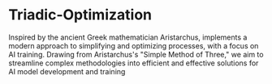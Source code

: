 # Triadic-Optimization
Inspired by the ancient Greek mathematician Aristarchus, implements a modern approach to simplifying and optimizing processes, with a focus on AI training. Drawing from Aristarchus's "Simple Method of Three," we aim to streamline complex methodologies into efficient and effective solutions for AI model development and training
